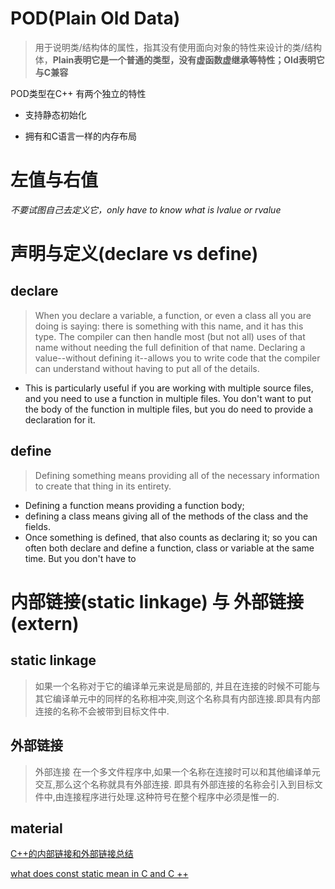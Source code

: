# POD(Plain Old Data)

> 用于说明类/结构体的属性，指其没有使用面向对象的特性来设计的类/结构体，**Plain表明它是一个普通的类型，没有虚函数虚继承等特性；Old表明它与C兼容**


 POD类型在C++ 有两个独立的特性

   * 支持静态初始化
   - 拥有和C语言一样的内存布局
# 左值与右值


*不要试图自己去定义它，only have to know what is lvalue or rvalue*


# 声明与定义(declare vs define)

## declare
>When you declare a variable, a function, or even a class all you are doing is saying: there is something with this name, and it has this type. The compiler can then handle most (but not all) uses of that name without needing the full definition of that name. Declaring a value--without defining it--allows you to write code that the compiler can understand without having to put all of the details. 


- This is particularly useful if you are working with multiple source files, and you need to use a function in multiple files. You don't want to put the body of the function in multiple files, but you do need to provide a declaration for it.
## define
>Defining something means providing all of the necessary information to create that thing in its entirety. 

- Defining a function means providing a function body; 
- defining a class means giving all of the methods of the class and the fields. 
- Once something is defined, that also counts as declaring it; so you can often both declare and define a function, class or variable at the same time. But you don't have to

# 内部链接(static linkage) 与 外部链接(extern)


## static linkage
>如果一个名称对于它的编译单元来说是局部的, 并且在连接的时候不可能与其它编译单元中的同样的名称相冲突,则这个名称具有内部连接.即具有内部连接的名称不会被带到目标文件中.


## 外部链接
>外部连接 在一个多文件程序中,如果一个名称在连接时可以和其他编译单元交互,那么这个名称就具有外部连接. 即具有外部连接的名称会引入到目标文件中,由连接程序进行处理.这种符号在整个程序中必须是惟一的.



## material


[C++的内部链接和外部链接总结]( https://blog.csdn.net/xiexievv/article/details/8491494#:~:text=%E5%86%85%E9%83%A8%E8%BF%9E%E6%8E%A5%20%E5%A6%82%E6%9E%9C%E4%B8%80%E4%B8%AA%E5%90%8D%E7%A7%B0%E5%AF%B9%E4%BA%8E%E5%AE%83%E7%9A%84%E7%BC%96%E8%AF%91%E5%8D%95%E5%85%83%E6%9D%A5%E8%AF%B4%E6%98%AF%E5%B1%80%E9%83%A8%E7%9A%84%2C,%E5%B9%B6%E4%B8%94%E5%9C%A8%E8%BF%9E%E6%8E%A5%E7%9A%84%E6%97%B6%E5%80%99%E4%B8%8D%E5%8F%AF%E8%83%BD%E4%B8%8E%E5%85%B6%E5%AE%83%E7%BC%96%E8%AF%91%E5%8D%95%E5%85%83%E4%B8%AD%E7%9A%84%E5%90%8C%E6%A0%B7%E7%9A%84%E5%90%8D%E7%A7%B0%E7%9B%B8%E5%86%B2%E7%AA%81%2C%E5%88%99%E8%BF%99%E4%B8%AA%E5%90%8D%E7%A7%B0%E5%85%B7%E6%9C%89%E5%86%85%E9%83%A8%E8%BF%9E%E6%8E%A5.%E5%8D%B3%20%E5%85%B7%E6%9C%89%E5%86%85%E9%83%A8%E8%BF%9E%E6%8E%A5%E7%9A%84%E5%90%8D%E7%A7%B0%E4%B8%8D%E4%BC%9A%E8%A2%AB%E5%B8%A6%E5%88%B0%E7%9B%AE%E6%A0%87%E6%96%87%E4%BB%B6%E4%B8%AD.)

[what does const static mean in C and C ++](https://stackoverflow.com/questions/177437/what-does-const-static-mean-in-c-and-c/177781#177781?newreg=5e127facde354737af6946e99af9ae62)

